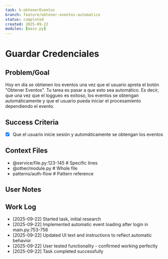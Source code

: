 ```yaml
---
task: h-obtenerEventos
branch: feature/obtener-eventos-automatico
status: completed
created: 2025-09-22
modules: [main.py]
---
```


# Guardar Credenciales

## Problem/Goal
Hoy en día se obtienen los eventos una vez que el usuario apreta el botón "Obtener Eventos". Tu tarea es pasar a que esto sea automático. Es decir, que una vez que el loggueo es exitoso, los eventos se obtengan automáticamente y que el usuario pueda iniciar el procesamiento dependiendo el evento.


## Success Criteria
- [x] Que el usuario inicie sesión y automáticamente se obtengan los eventos

## Context Files
<!-- Added by context-gathering agent or manually -->
- @service/file.py:123-145  # Specific lines
- @other/module.py          # Whole file  
- patterns/auth-flow        # Pattern reference

## User Notes
<!-- Any specific notes or requirements from the developer -->

## Work Log
<!-- Updated as work progresses -->
- [2025-09-22] Started task, initial research
- [2025-09-22] Implemented automatic event loading after login in main.py:753-756
- [2025-09-22] Updated UI text and instructions to reflect automatic behavior
- [2025-09-22] User tested functionality - confirmed working perfectly
- [2025-09-22] Task completed successfully